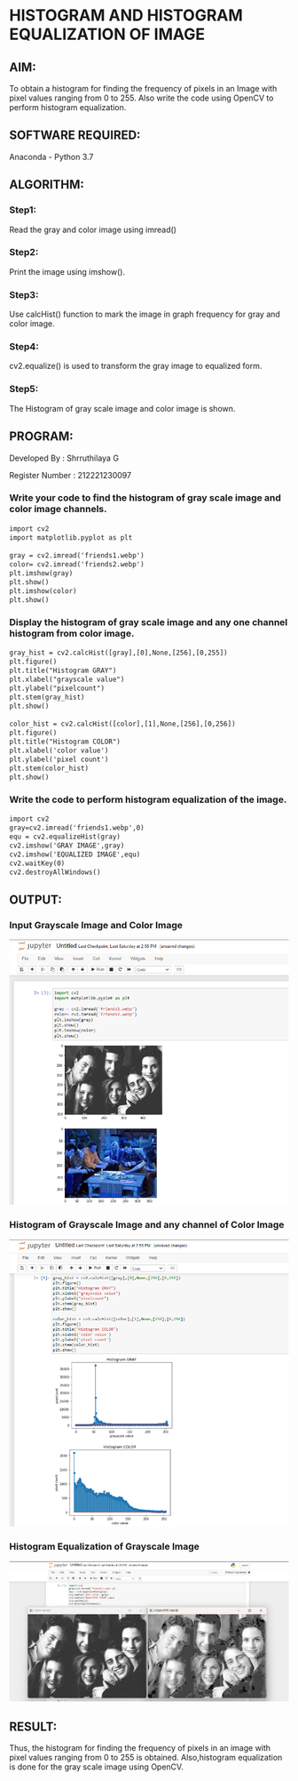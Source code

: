 # HISTOGRAM AND HISTOGRAM EQUALIZATION OF IMAGE
## AIM:
To obtain a histogram for finding the frequency of pixels in an Image with pixel values ranging from 0 to 255. Also write the code using OpenCV to perform histogram equalization.

## SOFTWARE REQUIRED:
Anaconda - Python 3.7

## ALGORITHM:
### Step1:
Read the gray and color image using imread()

### Step2:
Print the image using imshow().

### Step3:
Use calcHist() function to mark the image in graph frequency for gray and color image.

### Step4:
cv2.equalize() is used to transform the gray image to equalized form.

### Step5:
The Histogram of gray scale image and color image is shown.
## PROGRAM:
Developed By : Shrruthilaya G

Register Number : 212221230097
### Write your code to find the histogram of gray scale image and color image channels.
```
import cv2
import matplotlib.pyplot as plt

gray = cv2.imread('friends1.webp')
color= cv2.imread('friends2.webp')
plt.imshow(gray)
plt.show()
plt.imshow(color)
plt.show()
```
### Display the histogram of gray scale image and any one channel histogram from color image.
```
gray_hist = cv2.calcHist([gray],[0],None,[256],[0,255])
plt.figure()
plt.title("Histogram GRAY")
plt.xlabel("grayscale value")
plt.ylabel("pixelcount")
plt.stem(gray_hist)
plt.show()

color_hist = cv2.calcHist([color],[1],None,[256],[0,256])
plt.figure()
plt.title("Histogram COLOR")
plt.xlabel('color value')
plt.ylabel('pixel count')
plt.stem(color_hist)
plt.show()
```
### Write the code to perform histogram equalization of the image. 
```
import cv2
gray=cv2.imread('friends1.webp',0)
equ = cv2.equalizeHist(gray)
cv2.imshow('GRAY IMAGE',gray)
cv2.imshow('EQUALIZED IMAGE',equ)
cv2.waitKey(0)
cv2.destroyAllWindows()
```
## OUTPUT:
### Input Grayscale Image and Color Image
![](output1.png)
### Histogram of Grayscale Image and any channel of Color Image
![](output2.png)

### Histogram Equalization of Grayscale Image
![](output3.png)

## RESULT: 
Thus, the histogram for finding the frequency of pixels in an image with pixel values ranging from 0 to 255 is obtained. Also,histogram equalization is done for the gray scale image using OpenCV.
